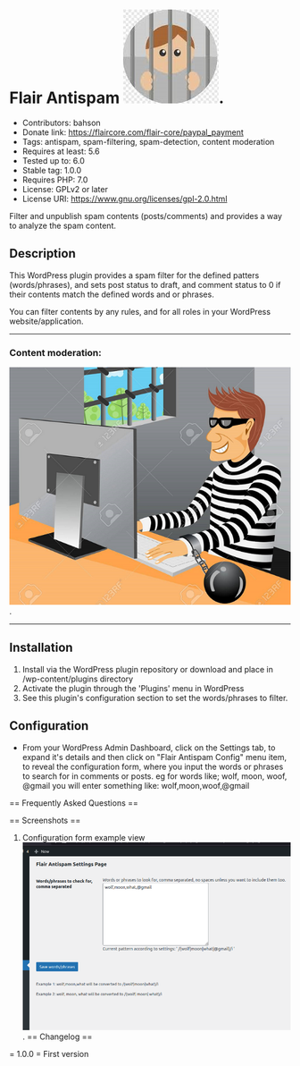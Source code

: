 # Flair Antispam ![Flair Antispam](/assets/icon-256x256.png).

* Contributors: bahson
* Donate link: https://flaircore.com/flair-core/paypal_payment
* Tags: antispam, spam-filtering, spam-detection, content moderation
* Requires at least: 5.6
* Tested up to: 6.0
* Stable tag: 1.0.0
* Requires PHP: 7.0
* License: GPLv2 or later
* License URI: https://www.gnu.org/licenses/gpl-2.0.html

Filter and unpublish spam contents (posts/comments) and provides a way to analyze the spam content.

## Description

This WordPress plugin provides a spam filter for the defined patters (words/phrases), and
sets post status to draft, and comment status to 0 if their contents match the defined words and or phrases.

You can filter contents by any rules, and for all roles in your WordPress website/application.

***
### Content moderation:

![Content moderation](/assets/banner-772x250.png).
***

## Installation

1.  Install via the WordPress plugin repository or download and place in /wp-content/plugins directory
2.  Activate the plugin through the \'Plugins\' menu in WordPress
3.  See this plugin's configuration section to set the words/phrases to filter.

## Configuration
* From your WordPress Admin Dashboard, click on the Settings tab, to expand it's
  details and then click on "Flair Antispam Config" menu item, to reveal the configuration
  form, where you input the words or phrases to search for in comments or posts.
  eg for words like; wolf, moon, woof, @gmail you will enter something like: wolf,moon,woof,@gmail

== Frequently Asked Questions ==

== Screenshots ==
1. Configuration form example view ![Configuration form example view](/assets/screenshot-1.png).
== Changelog ==

= 1.0.0 =
First version
